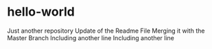 # hello-world
Just another repository
Update of the Readme File 
Merging it with the Master Branch
Including another line
Including another line
